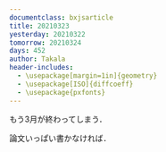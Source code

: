 ```yaml
---
documentclass: bxjsarticle
title: 20210323
yesterday: 20210322
tomorrow: 20210324
days: 452
author: Takala
header-includes:
  - \usepackage[margin=1in]{geometry}
  - \usepackage[ISO]{diffcoeff}
  - \usepackage{pxfonts}
---
```



もう3月が終わってしまう．


論文いっぱい書かなければ．